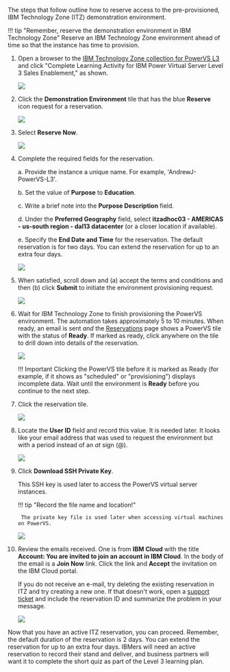 The steps that follow outline how to reserve access to the pre-provisioned, IBM Technology Zone (ITZ) demonstration environment.

!!! tip "Remember, reserve the demonstration environment in IBM Technology Zone"
    Reserve an IBM Technology Zone environment ahead of time so that the instance has time to provision.

1. Open a browser to the <a href="https://techzone.ibm.com/collection/ibm-power-virtual-server-level-3" target="_blank">IBM Technology Zone collection for PowerVS L3</a> and click "Complete Learning Activity for IBM Power Virtual Server Level 3 Sales Enablement," as shown.

    ![](_attachments/ITZ-1.png)

2. Click the **Demonstration Environment** tile that has the blue **Reserve** icon request for a reservation.

    ![](_attachments/ITZ-2.png)

3. Select **Reserve Now**.

    ![](_attachments/ITZ-3.png)

4. Complete the required fields for the reservation.

    a. Provide the instance a unique name. For example, 'AndrewJ-PowerVS-L3'.
  
    b. Set the value of **Purpose** to **Education**.
  
    c. Write a brief note into the **Purpose Description** field.
  
    d. Under the **Preferred Geography** field, select **itzadhoc03 - AMERICAS - us-south region - dal13 datacenter** (or a closer location if available).
  
    e. Specify the **End Date and Time** for the reservation. The default reservation is for two days. You can extend the reservation for up to an extra four days.

    ![](_attachments/ReservationInputs.png)


5. When satisfied, scroll down and (a) accept the terms and conditions and then (b) click **Submit** to initiate the environment provisioning request.

    ![](_attachments/ReservationSubmit2.png)

6. Wait for IBM Technology Zone to finish provisioning the PowerVS environment. The automation takes approximately 5 to 10 minutes. When ready, an email is sent _and_ the <a href="https://techzone.ibm.com/my/reservations" target="_blank">Reservations</a> page shows a PowerVS tile with the status of **Ready**. If marked as ready, click anywhere on the tile to drill down into details of the reservation.

    ![](_attachments/ITZ-3a.png)

    !!! Important
        Clicking the PowerVS tile before it is marked as Ready (for example, if it shows as "scheduled" or "provisioning") displays incomplete data. Wait until the environment is **Ready** before you continue to the next step.

7. Click the reservation tile.

    ![](_attachments/ITZ-4.png)

8. Locate the **User ID** field and record this value. It is needed later. It looks like your email address that was used to request the environment but with a period instead of an *at* sign (@).

    ![](_attachments/ReservationUserID.png)

9. Click **Download SSH Private Key**.

    This SSH key is used later to access the PowerVS virtual server instances.

    !!! tip "Record the file name and location!"
    
        The private key file is used later when accessing virtual machines on PowerVS.

    ![](_attachments/ReservationSSHkey.png)

10. Review the emails received. One is from **IBM Cloud** with the title **Account: You are invited to join an account in IBM Cloud**. In the body of the email is a **Join Now** link. Click the link and **Accept** the invitation on the IBM Cloud portal.

    If you do not receive an e-mail, try deleting the existing reservation in ITZ and try creating a new one. If that doesn't work, open a [support ticket](../../../support.md) and include the reservation ID and summarize the problem in your message.

    ![](_attachments/ReservationEmail.png)

Now that you have an active ITZ reservation, you can proceed. Remember, the default duration of the reservation is 2 days. You can extend the reservation for up to an extra four days. IBMers will need an active reservation to record their stand and deliver, and business partners will want it to complete the short quiz as part of the Level 3 learning plan.
